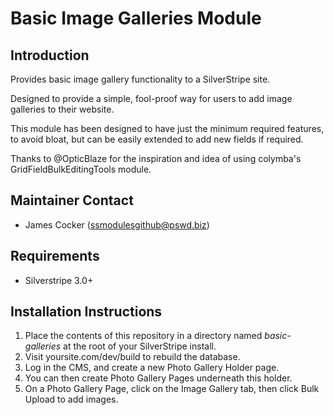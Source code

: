 # Basic Image Galleries Module

## Introduction

Provides basic image gallery functionality to a SilverStripe site. 

Designed to provide a simple, fool-proof way for users to add image galleries to their website.

This module has been designed to have just the minimum required features, to avoid bloat, but can be easily extended to add new fields if required.

Thanks to @OpticBlaze for the inspiration and idea of using colymba's GridFieldBulkEditingTools module.

## Maintainer Contact ##
 * James Cocker (ssmodulesgithub@pswd.biz)
 
## Requirements
 * Silverstripe 3.0+
 
## Installation Instructions

1. Place the contents of this repository in a directory named *basic-galleries* at the root of your SilverStripe install.
2. Visit yoursite.com/dev/build to rebuild the database.
3. Log in the CMS, and create a new Photo Gallery Holder page.
4. You can then create Photo Gallery Pages underneath this holder.
5. On a Photo Gallery Page, click on the Image Gallery tab, then click Bulk Upload to add images.